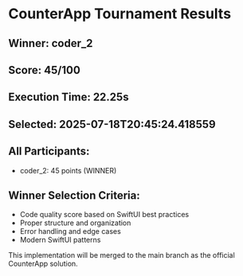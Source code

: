 # CounterApp Tournament Results

## Winner: coder_2
## Score: 45/100
## Execution Time: 22.25s
## Selected: 2025-07-18T20:45:24.418559

## All Participants:
- coder_2: 45 points (WINNER)

## Winner Selection Criteria:
- Code quality score based on SwiftUI best practices
- Proper structure and organization
- Error handling and edge cases
- Modern SwiftUI patterns

This implementation will be merged to the main branch as the official CounterApp solution.
